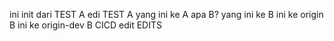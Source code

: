 ini init dari TEST A
edi TEST A
yang ini ke A apa B?
yang ini ke B
ini ke origin B
ini ke origin-dev B
CICD edit EDITS